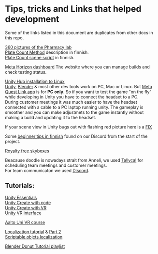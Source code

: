 # Tips, tricks and Links that helped development

Some of the links listed in this document are duplicates from other docs in this repo.

[360 pictures of the Pharmacy lab](https://www.thinglink.com/video/1509905783737810947)\
[Plate Count Method](https://github.com/FarmasiaVR/farmasia-vr/blob/dev/Docs/maljalaskenta.md) description in finnish.\
[Plate Count scene script](https://github.com/FarmasiaVR/farmasia-vr/blob/dev/Docs/maljalaskenta_script.md) in finnish.

[Meta Horizon dashboard](https://developer.oculus.com/manage/organizations/641878557790712/?app=6038104376288741) The website where you can manage builds and check testing status.

[Unity Hub installation to Linux](https://docs.unity3d.com/hub/manual/InstallHub.html#install-hub-linux)\
[Unity](https://unity.com/), [Blender](https://www.blender.org/) & most other dev tools work on PC, Mac or Linux. But [Meta Quest Link app](https://www.meta.com/en-gb/help/quest/articles/headsets-and-accessories/oculus-rift-s/install-app-for-link/?srsltid=AfmBOorM4kNt9xiuJPnsbwMDC-6-vOahgObNBf4eRSMXh98UkVTdVZvi) is for **PC only**. So if you want to test the game "on the fly" while developing in Unity you have to connect the headset to a PC.\
During customer meetings it was much easier to have the headset connected with a cable to a PC laptop running unity. The gameplay is smoother and you can make adjustmets to the game instantly without making a build and updating it to the headset.

If your scene view in Unity bugs out with flashing red picture here is a [FIX](https://www.youtube.com/watch?v=rod3Bnkb3lI)

Some [beginner tips in finnish](https://github.com/FarmasiaVR/farmasia-vr/blob/dev/Docs/beginner_tips_in_finnish.md) found on our Discord from the start of the project.

[Royalty free skyboxes](https://polyhaven.com/hdris)

Beacause doodle is nowadays strait from Anneli, we used [Tallycal](https://tallycal.com/) for scheduling team meetings and customer meetings.\
For team communicaton we used [Discord](https://discord.com/).

## Tutorials:

[Unity Essentials](https://learn.unity.com/learn/pathway/unity-essentials)\
[Unity Create with code](https://learn.unity.com/course/create-with-code)\
[Unity Create with VR](https://learn.unity.com/course/create-with-vr)\
[Unity VR interface](https://learn.unity.com/course/create-with-vr)

[Aalto Uni VR course](https://www.sebastianjiroschlecht.com/courses/cvw2023/week2/firstscene/)

[Localization tutorial](https://www.sebastianjiroschlecht.com/courses/cvw2023/week2/firstscene/) & [Part 2](https://www.youtube.com/watch?v=XLv79XcbYXc)\
[Scriptable objcts localization](https://www.youtube.com/watch?v=Y9o8aHUTuXM)

[Blender Donut Tutorial playlist](https://www.youtube.com/playlist?list=PLjEaoINr3zgEPv5y--4MKpciLaoQYZB1Z)

